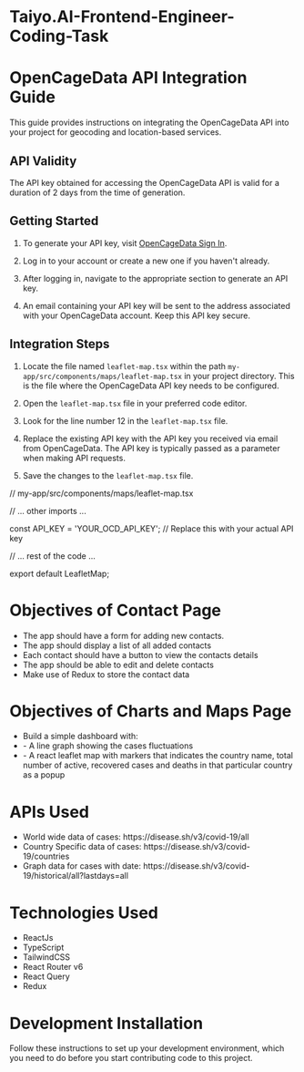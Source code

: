 # Taiyo.AI-Frontend-Engineer-Coding-Task


# OpenCageData API Integration Guide

This guide provides instructions on integrating the OpenCageData API into your project for geocoding and location-based services.

## API Validity

The API key obtained for accessing the OpenCageData API is valid for a duration of 2 days from the time of generation.

## Getting Started

1. To generate your API key, visit [OpenCageData Sign In](https://opencagedata.com/users/sign_in).

2. Log in to your account or create a new one if you haven't already.

3. After logging in, navigate to the appropriate section to generate an API key.

4. An email containing your API key will be sent to the address associated with your OpenCageData account. Keep this API key secure.

## Integration Steps

1. Locate the file named `leaflet-map.tsx` within the path `my-app/src/components/maps/leaflet-map.tsx` in your project directory. This is the file where the OpenCageData API key needs to be configured.

2. Open the `leaflet-map.tsx` file in your preferred code editor.

3. Look for the line number 12 in the `leaflet-map.tsx` file.

4. Replace the existing API key with the API key you received via email from OpenCageData. The API key is typically passed as a parameter when making API requests.

5. Save the changes to the `leaflet-map.tsx` file.

// my-app/src/components/maps/leaflet-map.tsx

// ... other imports ...

const API_KEY = 'YOUR_OCD_API_KEY'; // Replace this with your actual API key

// ... rest of the code ...

export default LeafletMap;


<h1>Objectives of Contact Page</h1>
<ul>
    <li>The app should have a form for adding new contacts.
    </li>
    <li>The app should display a list of all added contacts</li>
    <li>
    Each contact should have a button to view the contacts details
    </li>
    <li>
    The app should be able to edit and delete contacts
    </li>
    <li>
    Make use of Redux to store the contact data
    </li>
    
</ul>
<h1>Objectives of Charts and Maps Page</h1>
<ul>
    <li>Build a simple dashboard with:
    </li>
    <li>- A line graph showing the cases fluctuations</li>
    <li>
    - A react leaflet map with markers that indicates the country name, total number
    of active, recovered cases and deaths in that particular country as a popup
    </li> 
</ul>

<h1>APIs Used</h1>
<ul>
    <li>World wide data of cases: https://disease.sh/v3/covid-19/all
    </li>
    <li>Country Specific data of cases: https://disease.sh/v3/covid-19/countries</li>
    <li>
   Graph data for cases with date: https://disease.sh/v3/covid-19/historical/all?lastdays=all
    </li> 
</ul>

<h1>Technologies Used</h1>
<ul>
    <li>ReactJs
    </li>
    <li>TypeScript</li>
    <li>
  TailwindCSS
    </li> 
    <li>React Router v6
    </li>
    <li>React Query</li>
    <li>
    Redux
    </li> 
</ul>

<h1><strong> Development Installation </strong></h1>

Follow these instructions to set up your development environment, which you need to do before you start contributing code to this project.



